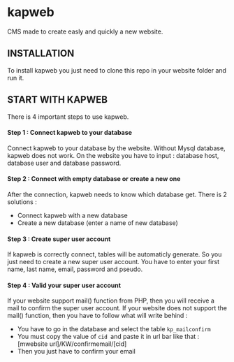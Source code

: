 # kapweb

CMS made to create easly and quickly a new website.

## INSTALLATION

To install kapweb you just need to clone this repo in your website folder and run it.

## START WITH KAPWEB

There is 4 important steps to use kapweb.

#### Step 1 : Connect kapweb to your database

Connect kapweb to your database by the website.
Without Mysql database, kapweb does not work.
On the website you have to input : database host, database user and database password.

#### Step 2 : Connect with empty database or create a new one

After the connection, kapweb needs to know which database get.
There is 2 solutions :
- Connect kapweb with a new database
- Create a new database (enter a name of new database)

#### Step 3 : Create super user account

If kapweb is correctly connect, tables will be automaticly generate. So you just need to create a new super user account. You have to enter your first name, last name, email, password and pseudo.

#### Step 4 : Valid your super user account

If your website support mail() function from PHP, then you will receive a mail to confirm the super user account.
If your website does not support the mail() function, then you have to follow what will write behind :
- You have to go in the database and select the table ```kp_mailconfirm```
- You must copy the value of ```cid ```and paste it in url bar like that : \[mwebsite url\]/KW/confirmemail/\[cid\]
- Then you just have to confirm your email

